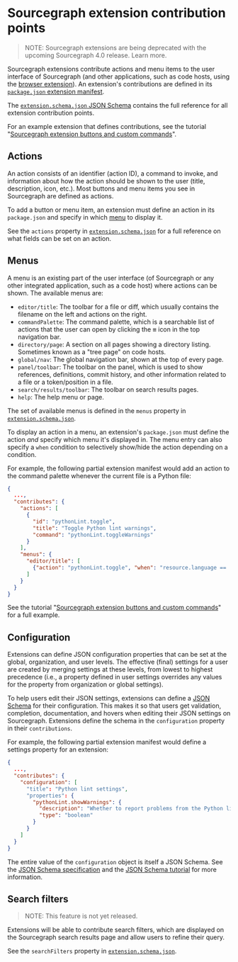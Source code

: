 # Sourcegraph extension contribution points

> NOTE: Sourcegraph extensions are being deprecated with the upcoming Sourcegraph 4.0 release. Learn more.

Sourcegraph extensions contribute actions and menu items to the user interface of Sourcegraph (and other applications, such as code hosts, using the [browser extension](../../integration/browser_extension.md)). An extension's contributions are defined in its [`package.json` extension manifest](./manifest.md).

The [`extension.schema.json` JSON Schema](https://sourcegraph.com/github.com/sourcegraph/sourcegraph/-/blob/client/shared/src/schema/extension.schema.json) contains the full reference for all extension contribution points.

For an example extension that defines contributions, see the tutorial "[Sourcegraph extension buttons and custom commands](tutorials/button_custom_commands.md)".

## Actions

An action consists of an identifier (action ID), a command to invoke, and information about how the action should be shown to the user (title, description, icon, etc.). Most buttons and menu items you see in Sourcegraph are defined as actions.

To add a button or menu item, an extension must define an action in its `package.json` and specify in which [menu](contributions.md#menus) to display it.

See the `actions` property in [`extension.schema.json`](https://sourcegraph.com/github.com/sourcegraph/sourcegraph/-/blob/client/shared/src/schema/extension.schema.json) for a full reference on what fields can be set on an action.

## Menus

A menu is an existing part of the user interface (of Sourcegraph or any other integrated application, such as a code host) where actions can be shown. The available menus are:

* `editor/title`: The toolbar for a file or diff, which usually contains the filename on the left and actions on the right.
* `commandPalette`: The command palette, which is a searchable list of actions that the user can open by clicking the <kbd>≡</kbd> icon in the top navigation bar.
* `directory/page`: A section on all pages showing a directory listing. Sometimes known as a "tree page" on code hosts.
* `global/nav`: The global navigation bar, shown at the top of every page.
* `panel/toolbar`: The toolbar on the panel, which is used to show references, definitions, commit history, and other information related to a file or a token/position in a file.
* `search/results/toolbar`: The toolbar on search results pages.
* `help`: The help menu or page.

The set of available menus is defined in the `menus` property in [`extension.schema.json`](https://sourcegraph.com/github.com/sourcegraph/sourcegraph/-/blob/client/shared/src/schema/extension.schema.json).

To display an action in a menu, an extension's `package.json` must define the action *and* specify which menu it's displayed in. The menu entry can also specify a `when` condition to selectively show/hide the action depending on a condition.

For example, the following partial extension manifest would add an action to the command palette whenever the current file is a Python file:

``` json
{
  ...,
  "contributes": {
    "actions": [
      {
        "id": "pythonLint.toggle",
        "title": "Toggle Python lint warnings",
        "command": "pythonLint.toggleWarnings"
      }
    ],
    "menus": {
      "editor/title": [
        {"action": "pythonLint.toggle", "when": "resource.language == 'python'"}
      ]
    }
  }
}
```

See the tutorial "[Sourcegraph extension buttons and custom commands](tutorials/button_custom_commands.md)" for a full example.

## Configuration

Extensions can define JSON configuration properties that can be set at the global, organization, and user levels. The effective (final) settings for a user are created by merging settings at these levels, from lowest to highest precedence (i.e., a property defined in user settings overrides any values for the property from organization or global settings).

To help users edit their JSON settings, extensions can define a [JSON Schema](https://json-schema.org/) for their configuration. This makes it so that users get validation, completion, documentation, and hovers when editing their JSON settings on Sourcegraph. Extensions define the schema in the `configuration` property in their `contributions`.

For example, the following partial extension manifest would define a settings property for an extension:

``` json
{
  ...,
  "contributes": {
    "configuration": [
      "title": "Python lint settings",
      "properties": {
        "pythonLint.showWarnings": {
          "description": "Whether to report problems from the Python linter.",
          "type": "boolean"
        }
      }
    ]
  }
}
```

The entire value of the `configuration` object is itself a JSON Schema. See the [JSON Schema specification](https://json-schema.org/) and the [JSON Schema tutorial](https://json-schema.org/learn/getting-started-step-by-step.html) for more information.

## Search filters

> NOTE: This feature is not yet released.

Extensions will be able to contribute search filters, which are displayed on the Sourcegraph search results page and allow users to refine their query.

See the `searchFilters` property in [`extension.schema.json`](https://sourcegraph.com/github.com/sourcegraph/sourcegraph/-/blob/client/shared/src/schema/extension.schema.json).
